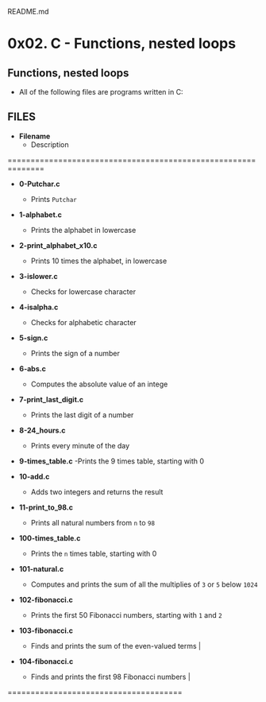 README.md

# 0x02. C - Functions, nested loops


## Functions, nested loops		


- All of the following files are programs written in C:


## FILES


- **Filename**
	- Description
	
	
==============================================================


- **0-Putchar.c**
	- Prints `Putchar`

- **1-alphabet.c**
	- Prints the alphabet in lowercase

- **2-print_alphabet_x10.c**
	- Prints 10 times the alphabet, in lowercase 

- **3-islower.c**
	- Checks for lowercase character

- **4-isalpha.c**
	- Checks for alphabetic character 

- **5-sign.c**
	- Prints the sign of a number

- **6-abs.c**
	- Computes the absolute value of an intege

- **7-print_last_digit.c**
	- Prints the last digit of a number

- **8-24_hours.c**
	- Prints every minute of the day

- **9-times_table.c**
	-Prints the 9 times table, starting with 0
		
- **10-add.c**
	- Adds two integers and returns the result 

- **11-print_to_98.c**
	- Prints all natural numbers from `n` to `98`

- **100-times_table.c**
	- Prints the `n` times table, starting with 0

- **101-natural.c**
	- Computes and prints the sum of all the multiplies of `3` or `5` below `1024`

- **102-fibonacci.c**
	- Prints the first 50 Fibonacci numbers, starting with `1` and `2`

- **103-fibonacci.c**
	- Finds and prints the sum of the even-valued terms |
		
- **104-fibonacci.c**
	- Finds and prints the first 98 Fibonacci numbers |



======================================

